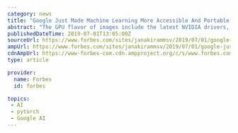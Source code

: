 ```yaml
---
category: news
title: "Google Just Made Machine Learning More Accessible And Portable With Containers"
abstract: "The GPU flavor of images include the latest NVIDIA drivers, CUDA runtime, and CUDA-X libraries. TensorFlow 1.x, TensorFlow 2.0, PyTorch, and R Languages are packaged as container images. Other frameworks such as Chainer and XGBoost are expected to become ..."
publishedDateTime: 2019-07-01T13:05:00Z
sourceUrl: https://www.forbes.com/sites/janakirammsv/2019/07/01/google-just-made-machine-learning-more-accessible-and-portable-with-containers/
ampUrl: https://www.forbes.com/sites/janakirammsv/2019/07/01/google-just-made-machine-learning-more-accessible-and-portable-with-containers/amp/
cdnAmpUrl: https://www-forbes-com.cdn.ampproject.org/c/s/www.forbes.com/sites/janakirammsv/2019/07/01/google-just-made-machine-learning-more-accessible-and-portable-with-containers/amp/
type: article

provider:
  name: Forbes
  id: forbes

topics:
 - AI
 - pytorch
 - Google AI
---
```

